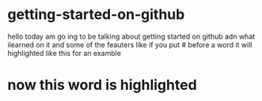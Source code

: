 # getting-started-on-github
hello today am go ing to be talking about getting started on github adn what ilearned on it and some of the feauters
like if you put # before a word it will highlighted like this for an examble 
# now this word is highlighted
